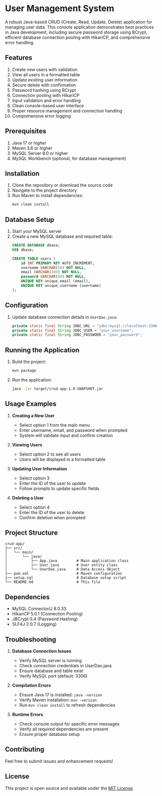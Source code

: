# User Management System

A robust Java-based CRUD (Create, Read, Update, Delete) application for managing user data. This console application demonstrates best practices in Java development, including secure password storage using BCrypt, efficient database connection pooling with HikariCP, and comprehensive error handling.

## Features

1. Create new users with validation
2. View all users in a formatted table
3. Update existing user information
4. Secure delete with confirmation
5. Password hashing using BCrypt
6. Connection pooling with HikariCP
7. Input validation and error handling
8. Clean console-based user interface
9. Proper resource management and connection handling
10. Comprehensive error logging

## Prerequisites

1. Java 17 or higher
2. Maven 3.6 or higher
3. MySQL Server 8.0 or higher
4. MySQL Workbench (optional, for database management)

## Installation

1. Clone the repository or download the source code
2. Navigate to the project directory
3. Run Maven to install dependencies:
   ```bash
   mvn clean install
   ```

## Database Setup

1. Start your MySQL server
2. Create a new MySQL database and required table:
   ```sql
   CREATE DATABASE dbase;
   USE dbase;

   CREATE TABLE users (
       id INT PRIMARY KEY AUTO_INCREMENT,
       username VARCHAR(50) NOT NULL,
       email VARCHAR(100) NOT NULL,
       password VARCHAR(60) NOT NULL,
       UNIQUE KEY unique_email (email),
       UNIQUE KEY unique_username (username)
   );
   ```

## Configuration

1. Update database connection details in `UserDao.java`:
   ```java
   private static final String JDBC_URL = "jdbc:mysql://localhost:3306/dbase";
   private static final String JDBC_USER = "your_username";
   private static final String JDBC_PASSWORD = "your_password";
   ```

## Running the Application

1. Build the project:
   ```bash
   mvn package
   ```

2. Run the application:
   ```bash
   java -jar target/crud-app-1.0-SNAPSHOT.jar
   ```

## Usage Examples

1. **Creating a New User**
   - Select option 1 from the main menu
   - Enter username, email, and password when prompted
   - System will validate input and confirm creation

2. **Viewing Users**
   - Select option 2 to see all users
   - Users will be displayed in a formatted table

3. **Updating User Information**
   - Select option 3
   - Enter the ID of the user to update
   - Follow prompts to update specific fields

4. **Deleting a User**
   - Select option 4
   - Enter the ID of the user to delete
   - Confirm deletion when prompted

## Project Structure

```
crud-app/
├── src/
│   └── main/
│       └── java/
│           ├── App.java         # Main application class
│           ├── User.java        # User entity class
│           └── UserDao.java     # Data Access Object
├── pom.xml                      # Maven configuration
├── setup.sql                    # Database setup script
└── README.md                    # This file
```

## Dependencies

- MySQL Connector/J 8.0.33
- HikariCP 5.0.1 (Connection Pooling)
- JBCrypt 0.4 (Password Hashing)
- SLF4J 2.0.7 (Logging)

## Troubleshooting

1. **Database Connection Issues**
   - Verify MySQL server is running
   - Check connection credentials in UserDao.java
   - Ensure database and table exist
   - Verify MySQL port (default: 3306)

2. **Compilation Errors**
   - Ensure Java 17 is installed: `java -version`
   - Verify Maven installation: `mvn -version`
   - Run `mvn clean install` to refresh dependencies

3. **Runtime Errors**
   - Check console output for specific error messages
   - Verify all required dependencies are present
   - Ensure proper database setup

## Contributing

Feel free to submit issues and enhancement requests!

## License

This project is open source and available under the [MIT License](https://opensource.org/licenses/MIT).
